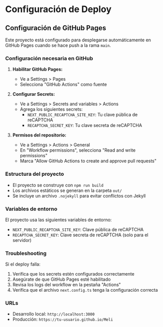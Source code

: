 # Configuración de Deploy

## Configuración de GitHub Pages

Este proyecto está configurado para desplegarse automáticamente en GitHub Pages cuando se hace push a la rama `main`.

### Configuración necesaria en GitHub

1. **Habilitar GitHub Pages:**
   - Ve a Settings > Pages
   - Selecciona "GitHub Actions" como fuente

2. **Configurar Secrets:**
   - Ve a Settings > Secrets and variables > Actions
   - Agrega los siguientes secrets:
     - `NEXT_PUBLIC_RECAPTCHA_SITE_KEY`: Tu clave pública de reCAPTCHA
     - `RECAPTCHA_SECRET_KEY`: Tu clave secreta de reCAPTCHA

3. **Permisos del repositorio:**
   - Ve a Settings > Actions > General
   - En "Workflow permissions", selecciona "Read and write permissions"
   - Marca "Allow GitHub Actions to create and approve pull requests"

### Estructura del proyecto

- El proyecto se construye con `npm run build`
- Los archivos estáticos se generan en la carpeta `out/`
- Se incluye un archivo `.nojekyll` para evitar conflictos con Jekyll

### Variables de entorno

El proyecto usa las siguientes variables de entorno:

- `NEXT_PUBLIC_RECAPTCHA_SITE_KEY`: Clave pública de reCAPTCHA
- `RECAPTCHA_SECRET_KEY`: Clave secreta de reCAPTCHA (solo para el servidor)

### Troubleshooting

Si el deploy falla:

1. Verifica que los secrets estén configurados correctamente
2. Asegúrate de que GitHub Pages esté habilitado
3. Revisa los logs del workflow en la pestaña "Actions"
4. Verifica que el archivo `next.config.ts` tenga la configuración correcta

### URLs

- Desarrollo local: `http://localhost:3000`
- Producción: `https://tu-usuario.github.io/Meli`
